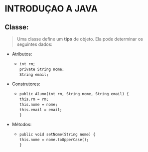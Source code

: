 # INTRODUÇAO A JAVA

## Classe:

> Uma classe define um **tipo** de objeto. Ela pode determinar os seguintes dados:
- Atributos:
  - `int rm;`\
    `private String nome;` \
    `String email;` 

- Construtores:
  - `public Aluno(int rm, String nome, String email) {`\
    `this.rm = rm;`\
    `this.nome = nome;`\
    `this.email = email;`\
    `}`

- Métodos:
  - `public void setNome(String nome) {`\
    `this.nome = nome.toUpperCase();`\
    `}`
